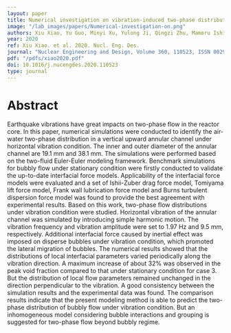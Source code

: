 ```yaml
---
layout: paper
title: Numerical investigation on vibration-induced two-phase distribution in a vertical annular channel
image: "/lab_images/papers/Numerical-investigation-on.png"
authors: Xiu Xiao, Yu Guo, Minyi Xu, Yulong Ji, Qingzi Zhu, Mamoru Ishii
year: 2020
ref: Xiu Xiao. et al. 2020. Nucl. Eng. Des.
journal: "Nuclear Engineering and Design, Volume 360, 110523, ISSN 0029-5493"
pdf: "/pdfs/xiao2020.pdf"
doi: 10.1016/j.nucengdes.2020.110523
type: journal
---
```


# Abstract

Earthquake vibrations have great impacts on two-phase flow in the reactor core. In this paper, numerical simulations were conducted to identify the air-water two-phase distribution in a vertical upward annular channel under horizontal vibration condition. The inner and outer diameter of the annular channel are 19.1 mm and 38.1 mm. The simulations were performed based on the two-fluid Euler-Euler modeling framework. Benchmark simulations for bubbly flow under stationary condition were firstly conducted to validate the up-to-date interfacial force models. Applicability of the interfacial force models were evaluated and a set of Ishii-Zuber drag force model, Tomiyama lift force model, Frank wall lubrication force model and Burns turbulent dispersion force model was found to provide the best agreement with experimental results. Based on this work, two-phase flow distributions under vibration condition were studied. Horizontal vibration of the annular channel was simulated by introducing simple harmonic motion. The vibration frequency and vibration amplitude were set to 1.97 Hz and 9.5 mm, respectively. Additional interfacial force caused by inertial effect was imposed on disperse bubbles under vibration condition, which promoted the lateral migration of bubbles. The numerical results showed that the distributions of local interfacial parameters varied periodically along the vibration direction. A maximum increase of about 32% was observed in the peak void fraction compared to that under stationary condition for case 3. But the distribution of local flow parameters remained unchanged in the direction perpendicular to the vibration. A good consistency between the simulation results and the experimental data was found. The comparison results indicate that the present modeling method is able to predict the two-phase distribution of bubbly flow under vibration condition. But an inhomogeneous model considering bubble interactions and grouping is suggested for two-phase flow beyond bubbly regime.
